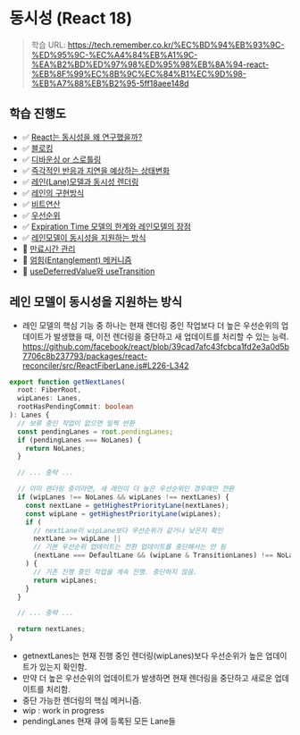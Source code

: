 # 동시성 (React 18)

> 학습 URL: https://tech.remember.co.kr/%EC%BD%94%EB%93%9C-%ED%95%9C-%EC%A4%84%EB%A1%9C-%EA%B2%BD%ED%97%98%ED%95%98%EB%8A%94-react-%EB%8F%99%EC%8B%9C%EC%84%B1%EC%9D%98-%EB%A7%88%EB%B2%95-5ff18aee148d

## 학습 진행도

- ✅ [React는 동시성을 왜 연구했을까?](/2025/01_August/250804_transition-1.md/#react는-동시성을-왜-연구-했을까)
- ✅ [블로킹](/2025/01_August/250804_transition-1.md/#블로킹)
- ✅ [디바운싱 or 스로틀링](/2025/01_August/250804_transition-1.md/#디바운싱-or-스로틀링)
- ✅ [즉각적인 반응과 지연을 예상하는 상태변화](/2025/01_August/250804_transition-1.md/#즉각적인-반응과-지연을-예상하는-상태변화)
- ✅ [레인(Lane)모델과 동시성 렌더링](/2025/01_August/250805_transition-2.md/#레인lane모델과-동시성-렌더링)
- ✅ [레인의 구현방식](/2025/01_August/250805_transition-2.md/#레인의-구현방식)
- ✅ [비트연산](/2025/01_August/250805_transition-2.md/#레인-모델이-비트-연산을-사용하는-이유)
- ✅ [우선순위](/2025/01_August/250805_transition-2.md/#이벤트와-레인의-우선순위)
- ✅ [Expiration Time 모델의 한계와 레인모델의 장점](/2025/01_August/250805_transition-2.md/#expiration-time-모델의-한계와-레인-모델의-장점)
- ✅ [레인모델이 동시성을 지원하는 방식](#레인-모델이-동시성을-지원하는-방식)
- 🚧 [만료시간 관리]()
- 🚧 [얽힘(Entanglement) 메커니즘]()
- 🚧 [useDeferredValue와 useTransition]()

## 레인 모델이 동시성을 지원하는 방식

- 레인 모델의 핵심 기능 중 하나는 현재 렌더링 중인 작업보다 더 높은 우선순위의 업데이트가 발생했을 때, 이전 렌더링을 중단하고 새 업데이트를 처리할 수 있는 능력.
  https://github.com/facebook/react/blob/39cad7afc43fcbca1fd2e3a0d5b7706c8b237793/packages/react-reconciler/src/ReactFiberLane.js#L226-L342

```ts
export function getNextLanes(
  root: FiberRoot,
  wipLanes: Lanes,
  rootHasPendingCommit: boolean
): Lanes {
  // 보류 중인 작업이 없으면 일찍 반환
  const pendingLanes = root.pendingLanes;
  if (pendingLanes === NoLanes) {
    return NoLanes;
  }

  // ... 중략 ...

  // 이미 렌더링 중이라면, 새 레인이 더 높은 우선순위인 경우에만 전환
  if (wipLanes !== NoLanes && wipLanes !== nextLanes) {
    const nextLane = getHighestPriorityLane(nextLanes);
    const wipLane = getHighestPriorityLane(wipLanes);
    if (
      // nextLane이 wipLane보다 우선순위가 같거나 낮은지 확인
      nextLane >= wipLane ||
      // 기본 우선순위 업데이트는 전환 업데이트를 중단해서는 안 됨
      (nextLane === DefaultLane && (wipLane & TransitionLanes) !== NoLanes)
    ) {
      // 기존 진행 중인 작업을 계속 진행. 중단하지 않음.
      return wipLanes;
    }
  }

  // ... 중략 ...

  return nextLanes;
}
```

- getnextLanes는 현재 진행 중인 렌더링(wipLanes)보다 우선순위가 높은 업데이트가 있는지 확인함.
- 만약 더 높은 우선순위의 업데이트가 발생하면 현재 렌더링을 중단하고 새로운 업데이트를 처리함.
- 중단 가능한 렌더링의 핵심 메커니즘.
- wip : work in progress
- pendingLanes 현재 큐에 등록된 모든 Lane들
